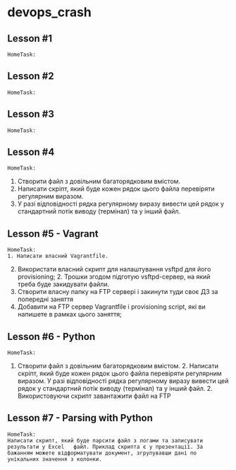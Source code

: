 # devops_crash
Lesson #1
--------------------------------------------------------------------------------
    HomeTask:

Lesson #2
--------------------------------------------------------------------------------
    HomeTask:

Lesson #3
--------------------------------------------------------------------------------
    HomeTask:

Lesson #4
--------------------------------------------------------------------------------
    HomeTask:
1. Створити файл з довільним багаторядковим вмістом.
2. Написати скріпт, який буде кожен рядок цього файла перевіряти регулярним виразом.
3. У разі відповідності рядка регулярному виразу вивести цей рядок
   у стандартний потік 	виводу (термінал) та у інший файл.


Lesson #5 - Vagrant
--------------------------------------------------------------------------------
    HomeTask:
	1. Написати власний Vagrantfile.
  2. Використати власний скрипт для налаштування vsftpd для його provisioning;
	2. Трошки згодом підготую vsftpd-сервер, на який треба буде закидувати файли.
  3. Cтворити власну папку на FTP сервері і закинути туди своє ДЗ за попередні заняття
  4. Добавити на FTP сервер Vagrantfile і provisioning script, які ви напишете в рамках цього заняття;

Lesson #6 - Python
--------------------------------------------------------------------------------
    HomeTask:
  1. Створити файл з довільним багаторядковим вмістом.
	2. Написати скріпт, який буде кожен рядок цього файла перевіряти регулярним виразом.
	   У разі відповідності рядка регулярному виразу вивести цей рядок у стандартний потік
     виводу (термінал) та у інший файл.
	2. Використовуючи скрипт завантажити файл на FTP

Lesson #7 - Parsing with Python
--------------------------------------------------------------------------------
    HomeTask:
	Написати скрипт, який буде парсити файл з логами та записувати результати у Excel 	файл. Приклад скрипта є у презентації. За бажанням можете відформатувати документ, згрупувавши дані по унікальних значення з колонки.
